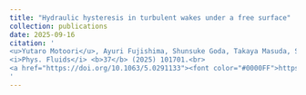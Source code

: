 ```yaml
---
title: "Hydraulic hysteresis in turbulent wakes under a free surface"
collection: publications
date: 2025-09-16
citation: '
<u>Yutaro Motoori</u>, Ayuri Fujishima, Shunsuke Goda, Takaya Masuda, Susumu Goto <br> 
<i>Phys. Fluids</i> <b>37</b> (2025) 101701.<br>
<a href="https://doi.org/10.1063/5.0291133"><font color="#0000FF">https://doi.org/10.1063/5.0291133</font></a>
'
---
```

